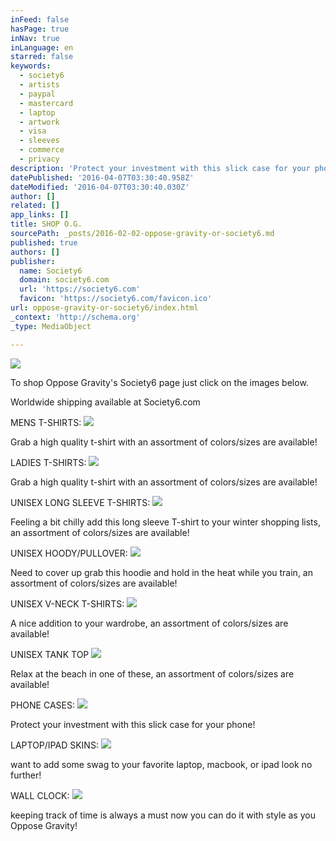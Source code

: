 ```yaml
---
inFeed: false
hasPage: true
inNav: true
inLanguage: en
starred: false
keywords:
  - society6
  - artists
  - paypal
  - mastercard
  - laptop
  - artwork
  - visa
  - sleeves
  - commerce
  - privacy
description: 'Protect your investment with this slick case for your phone!'
datePublished: '2016-04-07T03:30:40.958Z'
dateModified: '2016-04-07T03:30:40.030Z'
author: []
related: []
app_links: []
title: SHOP O.G.
sourcePath: _posts/2016-02-02-oppose-gravity-or-society6.md
published: true
authors: []
publisher:
  name: Society6
  domain: society6.com
  url: 'https://society6.com'
  favicon: 'https://society6.com/favicon.ico'
url: oppose-gravity-or-society6/index.html
_context: 'http://schema.org'
_type: MediaObject

---
```

![](https://s3-us-west-2.amazonaws.com/the-grid-img/p/e3b73af77cadc56a8af7f658dde24599176dd188.jpg)

To shop Oppose Gravity's Society6 page just click on the images below.

Worldwide shipping available at Society6.com

MENS T-SHIRTS:
![](https://the-grid-user-content.s3-us-west-2.amazonaws.com/0327440b-94cf-4b68-bdcf-8323e2342af1.jpg)

Grab a high quality t-shirt with an assortment of colors/sizes are available!

LADIES T-SHIRTS:
![](https://the-grid-user-content.s3-us-west-2.amazonaws.com/27707c0e-fd5f-474b-b9f6-b5664e58294b.jpg)

Grab a high quality t-shirt with an assortment of colors/sizes are available!

UNISEX LONG SLEEVE T-SHIRTS:
![](https://the-grid-user-content.s3-us-west-2.amazonaws.com/86ebc578-b910-4c01-8987-9cc82d43e99a.jpg)

Feeling a bit chilly add this long sleeve T-shirt to your winter shopping lists, an assortment of colors/sizes are  available!

UNISEX HOODY/PULLOVER:
![](https://the-grid-user-content.s3-us-west-2.amazonaws.com/54a0cc99-6c33-4edd-81ef-b9d847c1b3f7.jpg)

Need to cover up grab this hoodie and hold in the heat while you train, an assortment of colors/sizes are available!

UNISEX V-NECK T-SHIRTS:
![](https://the-grid-user-content.s3-us-west-2.amazonaws.com/644301e2-296c-4e7d-a165-9b8265f833de.jpg)

A nice addition to your wardrobe, an assortment of colors/sizes are available!

UNISEX TANK TOP
![](https://the-grid-user-content.s3-us-west-2.amazonaws.com/8178ef80-2325-4793-ae3b-9592bb17598c.jpg)

Relax at the beach in one of these, an assortment of colors/sizes are available!

PHONE CASES:
![](https://the-grid-user-content.s3-us-west-2.amazonaws.com/e464b949-4438-47a3-8a09-1ee402e6e093.jpg)

Protect your investment with this slick case for your phone!

LAPTOP/IPAD SKINS:
![](https://the-grid-user-content.s3-us-west-2.amazonaws.com/07463866-07ff-4749-b6ef-583ad320a87d.jpg)

want to add some swag to your favorite laptop, macbook, or ipad look no further!

WALL CLOCK:
![](https://the-grid-user-content.s3-us-west-2.amazonaws.com/a86a3be4-faa1-4fcd-a0bf-ca6076aa2c73.jpg)

keeping track of time is always a must now you can do it with style as you Oppose Gravity!